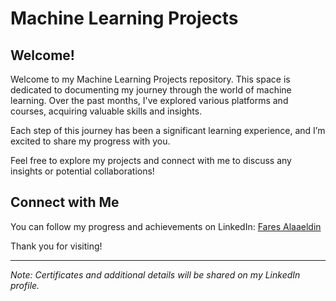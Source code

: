 # Machine Learning Projects

## Welcome!

Welcome to my Machine Learning Projects repository. This space is dedicated to documenting my journey through the world of machine learning. Over the past months, I've explored various platforms and courses, acquiring valuable skills and insights.

Each step of this journey has been a significant learning experience, and I’m excited to share my progress with you. 

Feel free to explore my projects and connect with me to discuss any insights or potential collaborations!

## Connect with Me

You can follow my progress and achievements on LinkedIn: [Fares Alaaeldin](https://www.linkedin.com/in/fares-alaaeldin-694617275/?originalSubdomain=eg)

Thank you for visiting!

---

*Note: Certificates and additional details will be shared on my LinkedIn profile.*

